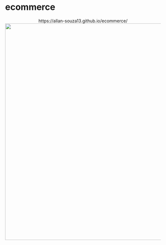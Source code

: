 # ecommerce


<div align="center">
  <a>https://allan-souza13.github.io/ecommerce/</a>
<img src="https://user-images.githubusercontent.com/77082266/232248708-3b11456e-eb8e-44a4-8707-051ad789c37f.png" width="700px" />
</div>
